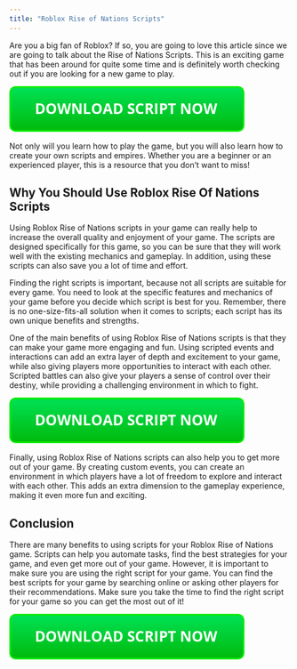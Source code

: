 ```yaml
---
title: "Roblox Rise of Nations Scripts"
---
```


Are you a big fan of Roblox? If so, you are going to love this article since we are going to talk about the Rise of Nations Scripts. This is an exciting game that has been around for quite some time and is definitely worth checking out if you are looking for a new game to play.

[![script button](https://github.com/robloxpaste/robloxpaste.github.io/blob/main/script_button.png?raw=true)](https://rbxpaste.com/latest-script)


Not only will you learn how to play the game, but you will also learn how to create your own scripts and empires. Whether you are a beginner or an experienced player, this is a resource that you don’t want to miss!

## Why You Should Use Roblox Rise Of Nations Scripts

Using Roblox Rise of Nations scripts in your game can really help to increase the overall quality and enjoyment of your game. The scripts are designed specifically for this game, so you can be sure that they will work well with the existing mechanics and gameplay. In addition, using these scripts can also save you a lot of time and effort.


Finding the right scripts is important, because not all scripts are suitable for every game. You need to look at the specific features and mechanics of your game before you decide which script is best for you. Remember, there is no one-size-fits-all solution when it comes to scripts; each script has its own unique benefits and strengths.


One of the main benefits of using Roblox Rise of Nations scripts is that they can make your game more engaging and fun. Using scripted events and interactions can add an extra layer of depth and excitement to your game, while also giving players more opportunities to interact with each other. Scripted battles can also give your players a sense of control over their destiny, while providing a challenging environment in which to fight.

[![script button](https://github.com/robloxpaste/robloxpaste.github.io/blob/main/script_button.png?raw=true)](https://rbxpaste.com/latest-script)


Finally, using Roblox Rise of Nations scripts can also help you to get more out of your game. By creating custom events, you can create an environment in which players have a lot of freedom to explore and interact with each other. This adds an extra dimension to the gameplay experience, making it even more fun and exciting.

## Conclusion
There are many benefits to using scripts for your Roblox Rise of Nations game. Scripts can help you automate tasks, find the best strategies for your game, and even get more out of your game. However, it is important to make sure you are using the right script for your game. You can find the best scripts for your game by searching online or asking other players for their recommendations. Make sure you take the time to find the right script for your game so you can get the most out of it!

[![script button](https://github.com/robloxpaste/robloxpaste.github.io/blob/main/script_button.png?raw=true)](https://rbxpaste.com/latest-script)
